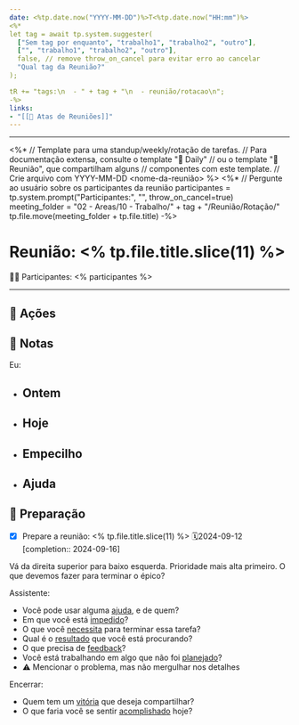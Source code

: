 ```yaml
---
date: <%tp.date.now("YYYY-MM-DD")%>T<%tp.date.now("HH:mm")%>
<%* 
let tag = await tp.system.suggester(
  ["Sem tag por enquanto", "trabalho1", "trabalho2", "outro"],
  ["", "trabalho1", "trabalho2", "outro"],
  false, // remove throw_on_cancel para evitar erro ao cancelar
  "Qual tag da Reunião?"
);

tR += "tags:\n  - " + tag + "\n  - reunião/rotacao\n";
-%>
links: 
- "[[🏃 Atas de Reuniões]]"
---
```

---
<%* 
	// Template para uma standup/weekly/rotação de tarefas. 
	// Para documentação extensa, consulte o template "📓 Daily" // ou o template "👥 Reunião", que compartilham alguns 
	// componentes com este template. 
	// Crie arquivo com YYYY-MM-DD <nome-da-reunião>
%>
<%* 
  // Pergunte ao usuário sobre os participantes da reunião
    participantes = tp.system.prompt("Participantes:", "", throw_on_cancel=true)
	meeting_folder = "02 - Areas/10 - Trabalho/" + tag + "/Reunião/Rotação/"
	tp.file.move(meeting_folder + tp.file.title)
-%>
# Reunião: <% tp.file.title.slice(11) %>

🙎‍♀️ Participantes: <% participantes %>

---

## 🏃 Ações



## 📝 Notas

Eu:
- Ontem
    - 
- Hoje
    - 
- Empecilho
    - 
- Ajuda
    - 

## 🧐 Preparação

- [x] Prepare a reunião: <% tp.file.title.slice(11) %> 🗓2024-09-12 [completion:: 2024-09-16]

Vá da direita superior para baixo esquerda. Prioridade mais alta primeiro. O que devemos fazer para terminar o épico?

Assistente:
- Você pode usar alguma <u>ajuda</u>, e de quem?
- Em que você está <u>impedido</u>?
- O que você <u>necessita</u> para terminar essa tarefa?
- Qual é o <u>resultado</u> que você está procurando?
- O que precisa de <u>feedback</u>?
- Você está trabalhando em algo que não foi <u>planejado</u>?
- ⚠️ Mencionar o problema, mas não mergulhar nos detalhes

Encerrar:
- Quem tem um <u>vitória</u> que deseja compartilhar?
- O que faria você se sentir <u>acomplishado</u> hoje?
